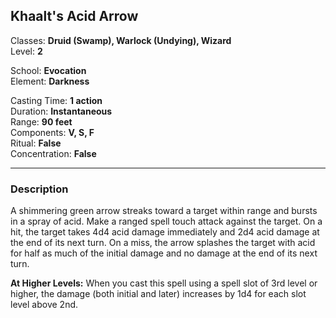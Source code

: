 ## Khaalt's Acid Arrow

Classes: **Druid (Swamp), Warlock (Undying), Wizard**  
Level: **2**  

School: **Evocation**  
Element: **Darkness**  

Casting Time: **1 action**  
Duration: **Instantaneous**  
Range: **90 feet**  
Components: **V, S, F**  
Ritual: **False**  
Concentration: **False**  

------

### Description

A shimmering green arrow streaks toward a target within range and bursts in a spray of acid. Make a ranged spell touch attack against the target. On a hit, the target takes 4d4 acid damage immediately and 2d4 acid damage at the end of its next turn. On a miss, the arrow splashes the target with acid for half as much of the initial damage and no damage at the end of its next turn.

**At Higher Levels:** When you cast this spell using a spell slot of 3rd level or higher, the damage (both initial and later) increases by 1d4 for each slot level above 2nd.